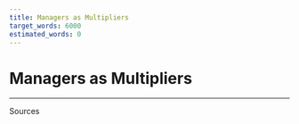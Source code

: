 ```yaml
---
title: Managers as Multipliers
target_words: 6000
estimated_words: 0
---
```


# Managers as Multipliers


---
Sources
